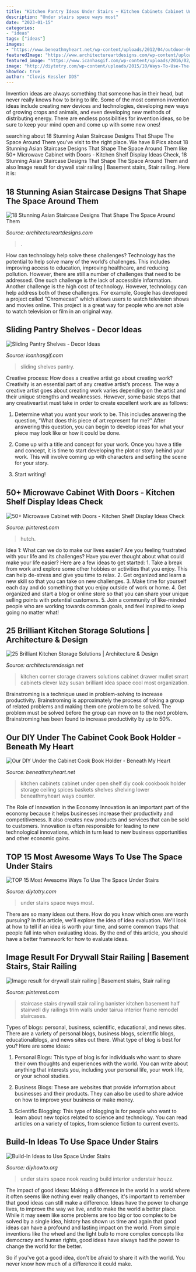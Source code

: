 ```yaml
---
title: "Kitchen Pantry Ideas Under Stairs ~ Kitchen Cabinets Cabinet Under Open Shelf Diy Cook Cookbook Holder Storage Ceiling Spices Baskets Shelves Shelving Lower Beneathmyheart Ways Counter"
description: "Under stairs space ways most"
date: "2023-01-15"
categories:
- "ideas"
tags: ["ideas"]
images:
- "https://www.beneathmyheart.net/wp-content/uploads/2012/04/outdoor-063_thumb.jpg"
featuredImage: "https://www.architectureartdesigns.com/wp-content/uploads/2017/11/18-Stunning-Asian-Staircase-Designs-That-Shape-The-Space-Around-Them-10-630x881.jpg"
featured_image: "https://www.icanhasgif.com/wp-content/uploads/2016/02/Sliding-Pantry-Shelves.jpg"
image: "http://diytotry.com/wp-content/uploads/2015/10/Ways-To-Use-The-Space-Under-Stairs.jpg"
ShowToc: true
author: "Clovis Kessler DDS"
---
```



Invention ideas are always something that someone has in their head, but never really knows how to bring to life. Some of the most common invention ideas include creating new devices and technologies, developing new ways of growing crops and animals, and even developing new methods of distributing energy. There are endless possibilities for invention ideas, so be sure to keep your mind open and come up with some new ones!

	

		
searching about 18 Stunning Asian Staircase Designs That Shape The Space Around Them you've visit to the right place. We have 8 Pics about 18 Stunning Asian Staircase Designs That Shape The Space Around Them like 50+ Microwave Cabinet with Doors - Kitchen Shelf Display Ideas Check, 18 Stunning Asian Staircase Designs That Shape The Space Around Them and also Image result for drywall stair railing | Basement stairs, Stair railing. Here it is:
		
    
## 18 Stunning Asian Staircase Designs That Shape The Space Around Them

<img loading=lazy src="https://www.architectureartdesigns.com/wp-content/uploads/2017/11/18-Stunning-Asian-Staircase-Designs-That-Shape-The-Space-Around-Them-10-630x881.jpg" onerror="this.onerror=null;this.src='https://tse3.mm.bing.net/th?id=OIP.Qi1vKL4oDBh1QE2Kw5VN_QHaKW&amp;pid=15.1';" alt="18 Stunning Asian Staircase Designs That Shape The Space Around Them">

_Source: architectureartdesigns.com_

>. 

	

How can technology help solve these challenges?
Technology has the potential to help solve many of the world’s challenges. This includes improving access to education, improving healthcare, and reducing pollution. However, there are still a number of challenges that need to be addressed. One such challenge is the lack of accessible information. Another challenge is the high cost of technology. However, technology can help address both of these challenges. For example, Google has developed a project called “Chromecast” which allows users to watch television shows and movies online. This project is a great way for people who are not able to watch television or film in an original way.

    
## Sliding Pantry Shelves - Decor Ideas

<img loading=lazy src="https://www.icanhasgif.com/wp-content/uploads/2016/02/Sliding-Pantry-Shelves.jpg" onerror="this.onerror=null;this.src='https://tse3.mm.bing.net/th?id=OIP.xzyDLo7bYHGdZdpV1pPFRAHaJ4&amp;pid=15.1';" alt="Sliding Pantry Shelves - Decor Ideas">

_Source: icanhasgif.com_

>sliding shelves pantry. 

	

Creative process: How does a creative artist go about creating work?
Creativity is an essential part of any creative artist’s process. The way a creative artist goes about creating work varies depending on the artist and their unique strengths and weaknesses. However, some basic steps that any creativeartist must take in order to create excellent work are as follows:
1. Determine what you want your work to be. This includes answering the question, “What does this piece of art represent for me?” After answering this question, you can begin to develop ideas for what your piece may look like or how it could be done.

2. Come up with a title and concept for your work. Once you have a title and concept, it is time to start developing the plot or story behind your work. This will involve coming up with characters and setting the scene for your story.

3. Start writing!

    
## 50+ Microwave Cabinet With Doors - Kitchen Shelf Display Ideas Check

<img loading=lazy src="https://i.pinimg.com/736x/de/db/aa/dedbaaedec751a5e8999417316127bc6.jpg" onerror="this.onerror=null;this.src='https://tse1.mm.bing.net/th?id=OIP.VQE9or1UXbAwipSHjdIl4QHaJ4&amp;pid=15.1';" alt="50+ Microwave Cabinet with Doors - Kitchen Shelf Display Ideas Check">

_Source: pinterest.com_

>hutch. 

	

Idea 1: What can we do to make our lives easier?
Are you feeling frustrated with your life and its challenges? Have you ever thought about what could make your life easier? Here are a few ideas to get started: 1. Take a break from work and explore some other hobbies or activities that you enjoy. This can help de-stress and give you time to relax. 2. Get organized and learn a new skill so that you can take on new challenges. 3. Make time for yourself each day and do something that you enjoy outside of work or home. 4. Get organized and start a blog or online store so that you can share your unique selling points with potential customers. 5. Join a community of like-minded people who are working towards common goals, and feel inspired to keep going no matter what! 
    
## 25 Brilliant Kitchen Storage Solutions | Architecture &amp; Design

<img loading=lazy src="http://cdn.architecturendesign.net/wp-content/uploads/2014/09/25-Mullet-Cabinetry-Kitchen-Corner-Drawers.jpg" onerror="this.onerror=null;this.src='https://tse4.mm.bing.net/th?id=OIP.748ptL36zV8QrA8u0XiEhAHaJ3&amp;pid=15.1';" alt="25 Brilliant Kitchen Storage Solutions | Architecture &amp; Design">

_Source: architecturendesign.net_

>kitchen corner storage drawers solutions cabinet drawer mullet smart cabinets clever lazy susan brilliant idea space cool most organization. 

	

Brainstroming is a technique used in problem-solving to increase productivity. Brainstroming is approximately the process of taking a group of related problems and making them one problem to be solved. The problem must be solved before the group can move on to the next problem. Brainstroming has been found to increase productivity by up to 50%.

    
## Our DIY Under The Cabinet Cook Book Holder - Beneath My Heart

<img loading=lazy src="https://www.beneathmyheart.net/wp-content/uploads/2012/04/outdoor-063_thumb.jpg" onerror="this.onerror=null;this.src='https://tse3.mm.bing.net/th?id=OIP.KcDIggJlxcNl9RPzqtQxRAHaLF&amp;pid=15.1';" alt="Our DIY Under the Cabinet Cook Book Holder - Beneath My Heart">

_Source: beneathmyheart.net_

>kitchen cabinets cabinet under open shelf diy cook cookbook holder storage ceiling spices baskets shelves shelving lower beneathmyheart ways counter. 

	

The Role of Innovation in the Economy
Innovation is an important part of the economy because it helps businesses increase their productivity and competitiveness. It also creates new products and services that can be sold to customers. Innovation is often responsible for leading to new technological innovations, which in turn lead to new business opportunities and other economic gains.

    
## TOP 15 Most Awesome Ways To Use The Space Under Stairs

<img loading=lazy src="http://diytotry.com/wp-content/uploads/2015/10/Ways-To-Use-The-Space-Under-Stairs.jpg" onerror="this.onerror=null;this.src='https://tse2.mm.bing.net/th?id=OIP.0qa3W7iAne9ajjkXY3Q3kAHaDt&amp;pid=15.1';" alt="TOP 15 Most Awesome Ways To Use The Space Under Stairs">

_Source: diytotry.com_

>under stairs space ways most. 

	

There are so many ideas out there. How do you know which ones are worth pursuing? In this article, we'll explore the idea of idea evaluation. We'll look at how to tell if an idea is worth your time, and some common traps that people fall into when evaluating ideas. By the end of this article, you should have a better framework for how to evaluate ideas.

    
## Image Result For Drywall Stair Railing | Basement Stairs, Stair Railing

<img loading=lazy src="https://i.pinimg.com/736x/32/21/32/322132bfc7559b4bc4141365b5816d38.jpg" onerror="this.onerror=null;this.src='https://tse2.mm.bing.net/th?id=OIP.Pu31EbLOstocGwtK4XBN1QHaJ3&amp;pid=15.1';" alt="Image result for drywall stair railing | Basement stairs, Stair railing">

_Source: pinterest.com_

>staircase stairs drywall stair railing banister kitchen basement half stairwell diy railings trim walls under tairua interior frame remodel staircases. 

	

Types of blogs: personal, business, scientific, educational, and news sites.
There are a variety of personal blogs, business blogs, scientific blogs, educationalblogs, and news sites out there. What type of blog is best for you? Here are some ideas:
1. Personal Blogs: This type of blog is for individuals who want to share their own thoughts and experiences with the world. You can write about anything that interests you, including your personal life, your work life, or your school studies.

2. Business Blogs: These are websites that provide information about businesses and their products. They can also be used to share advice on how to improve your business or make money.

3. Scientific Blogging: This type of blogging is for people who want to learn about new topics related to science and technology. You can read articles on a variety of topics, from science fiction to current events.


    
## Build-In Ideas To Use Space Under Stairs

<img loading=lazy src="http://www.diyhowto.org/wp-content/uploads/Understair-Reading-Nook-20-Build-In-Ideas-to-Use-Space-Under-Stairs-DIYHowto.jpg" onerror="this.onerror=null;this.src='https://tse4.mm.bing.net/th?id=OIP.uTcHFnGhY2n-0vZuJ9KFQAHaJ8&amp;pid=15.1';" alt="Build-In Ideas to Use Space Under Stairs">

_Source: diyhowto.org_

>under stairs space nook reading build interior understair houzz. 

	

The impact of good ideas: Making a difference in the world
In a world where it often seems like nothing ever really changes, it's important to remember that good ideas can still make a difference. Ideas have the power to change lives, to improve the way we live, and to make the world a better place.
While it may seem like some problems are too big or too complex to be solved by a single idea, history has shown us time and again that good ideas can have a profound and lasting impact on the world. From simple inventions like the wheel and the light bulb to more complex concepts like democracy and human rights, good ideas have always had the power to change the world for the better.

So if you've got a good idea, don't be afraid to share it with the world. You never know how much of a difference it could make.

